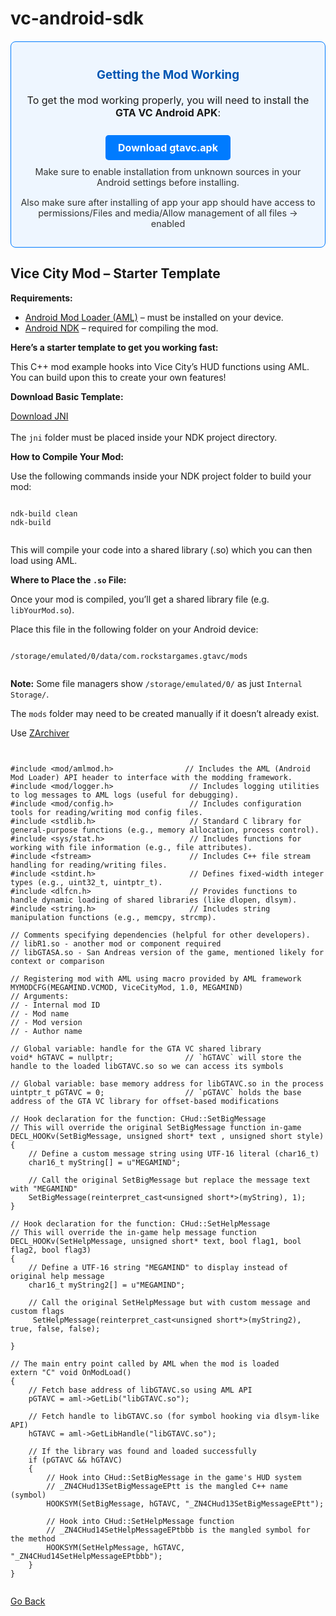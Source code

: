 # vc-android-sdk
<body>

<section id="mod-install" style="background:#eef6ff; border:1px solid #007bff; border-radius:8px; padding:15px; margin: 20px auto; max-width: 600px; font-size: 1rem; text-align: center;">
  <h3 style="color: #0056b3;">Getting the Mod Working</h3>
  <p>To get the mod working properly, you will need to install the <strong>GTA VC Android APK</strong>:</p>
  <a href="gtavc.apk" download style="display: inline-block; margin-top: 10px; padding: 10px 20px; background-color: #007bff; color: white; text-decoration: none; border-radius: 5px; font-weight: bold;">Download gtavc.apk</a>
  <p style="margin-top: 10px; font-size: 0.9rem; color: #333;">Make sure to enable installation from unknown sources in your Android settings before installing.</p>
  <p style="margin-top: 10px; font-size: 0.9rem; color: #333;">Also make sure after installing of app your app should have access to permissions/Files and media/Allow management of all files -> enabled</p>
</section>

<h2>Vice City Mod – Starter Template</h2>

<div class="requirements">
    <strong>Requirements:</strong>
    <ul>
        <li><a href="https://github.com/AndroidModLoader" target="_blank">Android Mod Loader (AML)</a> – must be installed on your device.</li>
        <li><a href="https://developer.android.com/ndk/downloads" target="_blank">Android NDK</a> – required for compiling the mod.</li>
    </ul>
</div>

<div class="starter-template">
    <strong>Here’s a starter template to get you working fast:</strong>
    <p>This C++ mod example hooks into Vice City’s HUD functions using AML. You can build upon this to create your own features!</p>
</div>

<div class="starter-template">
    <strong>Download Basic Template:</strong>
    <p><a href="jni.zip">Download JNI</a><br><br>The <code class="inline">jni</code> folder must be placed inside your NDK project directory.</p>
</div>

<div class="compile-guide">
    <strong>How to Compile Your Mod:</strong>
    <p>Use the following commands inside your NDK project folder to build your mod:</p>
    <pre><code class="bash hljs">
ndk-build clean
ndk-build
    </code></pre>
    <p>This will compile your code into a shared library (.so) which you can then load using AML.</p>
</div>

<div class="starter-template">
    <strong>Where to Place the <code class="inline">.so</code> File:</strong>
    <p>Once your mod is compiled, you’ll get a shared library file (e.g. <code class="inline">libYourMod.so</code>).</p>
    <p>Place this file in the following folder on your Android device:</p>
    <pre><code class="bash hljs">
/storage/emulated/0/data/com.rockstargames.gtavc/mods
    </code></pre>
    <p><strong>Note:</strong> Some file managers show <code class="inline">/storage/emulated/0/</code> as just <code class="inline">Internal Storage/</code>.</p>
    <p>The <code class="inline">mods</code> folder may need to be created manually if it doesn’t already exist.</p>
	<p>Use <a href="https://play.google.com/store/search?q=zarchiver&c=apps">ZArchiver</a></p>
</div>

<pre><code class="cpp hljs line-numbers">

#include &lt;mod/amlmod.h&gt;                // Includes the AML (Android Mod Loader) API header to interface with the modding framework.
#include &lt;mod/logger.h&gt;                 // Includes logging utilities to log messages to AML logs (useful for debugging).
#include &lt;mod/config.h&gt;                 // Includes configuration tools for reading/writing mod config files.
#include &lt;stdlib.h&gt;                     // Standard C library for general-purpose functions (e.g., memory allocation, process control).
#include &lt;sys/stat.h&gt;                   // Includes functions for working with file information (e.g., file attributes).
#include &lt;fstream&gt;                      // Includes C++ file stream handling for reading/writing files.
#include &lt;stdint.h&gt;                     // Defines fixed-width integer types (e.g., uint32_t, uintptr_t).
#include &lt;dlfcn.h&gt;                      // Provides functions to handle dynamic loading of shared libraries (like dlopen, dlsym).
#include &lt;string.h&gt;                     // Includes string manipulation functions (e.g., memcpy, strcmp).

// Comments specifying dependencies (helpful for other developers).
// libR1.so - another mod or component required
// libGTASA.so - San Andreas version of the game, mentioned likely for context or comparison

// Registering mod with AML using macro provided by AML framework
MYMODCFG(MEGAMIND.VCMOD, ViceCityMod, 1.0, MEGAMIND)
// Arguments:
// - Internal mod ID
// - Mod name
// - Mod version
// - Author name

// Global variable: handle for the GTA VC shared library
void* hGTAVC = nullptr;                // `hGTAVC` will store the handle to the loaded libGTAVC.so so we can access its symbols

// Global variable: base memory address for libGTAVC.so in the process
uintptr_t pGTAVC = 0;                  // `pGTAVC` holds the base address of the GTA VC library for offset-based modifications

// Hook declaration for the function: CHud::SetBigMessage
// This will override the original SetBigMessage function in-game
DECL_HOOKv(SetBigMessage, unsigned short* text , unsigned short style)
{
    // Define a custom message string using UTF-16 literal (char16_t)
    char16_t myString[] = u"MEGAMIND";

    // Call the original SetBigMessage but replace the message text with "MEGAMIND"
    SetBigMessage(reinterpret_cast&lt;unsigned short*&gt;(myString), 1);
}

// Hook declaration for the function: CHud::SetHelpMessage
// This will override the in-game help message function
DECL_HOOKv(SetHelpMessage, unsigned short* text, bool flag1, bool flag2, bool flag3)
{
    // Define a UTF-16 string "MEGAMIND" to display instead of original help message
    char16_t myString2[] = u"MEGAMIND";

    // Call the original SetHelpMessage but with custom message and custom flags
     SetHelpMessage(reinterpret_cast&lt;unsigned short*&gt;(myString2), true, false, false);

}

// The main entry point called by AML when the mod is loaded
extern "C" void OnModLoad()
{
    // Fetch base address of libGTAVC.so using AML API
    pGTAVC = aml->GetLib("libGTAVC.so");

    // Fetch handle to libGTAVC.so (for symbol hooking via dlsym-like API)
    hGTAVC = aml->GetLibHandle("libGTAVC.so");

    // If the library was found and loaded successfully
    if (pGTAVC && hGTAVC)
    {
        // Hook into CHud::SetBigMessage in the game's HUD system
        // _ZN4CHud13SetBigMessageEPtt is the mangled C++ name (symbol)
        HOOKSYM(SetBigMessage, hGTAVC, "_ZN4CHud13SetBigMessageEPtt");

        // Hook into CHud::SetHelpMessage function
        // _ZN4CHud14SetHelpMessageEPtbbb is the mangled symbol for the method
        HOOKSYM(SetHelpMessage, hGTAVC, "_ZN4CHud14SetHelpMessageEPtbbb");
    }
}

</code></pre>

<a href='/wiki'>Go Back</a>
<!-- Highlight.js and line numbers -->
<script src="https://cdnjs.cloudflare.com/ajax/libs/highlight.js/11.8.0/highlight.min.js"></script>
<script src="https://cdnjs.cloudflare.com/ajax/libs/highlight.js-line-numbers.js/2.8.0/highlightjs-line-numbers.min.js"></script>
<script>
    hljs.highlightAll();
    hljs.initLineNumbersOnLoad();
</script>

</body>
</html>


